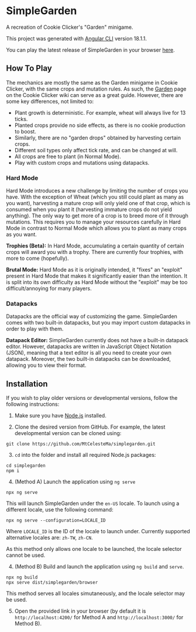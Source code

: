 # SimpleGarden

A recreation of Cookie Clicker's "Garden" minigame.

This project was generated with [Angular CLI](https://github.com/angular/angular-cli) version 18.1.1.

You can play the latest release of SimpleGarden in your browser [here](https://mtcelestema.github.io/simplegarden/en-US/).

## How To Play

The mechanics are mostly the same as the Garden minigame in Cookie Clicker, with the same crops and mutation rules. As such, the [Garden](https://cookieclicker.fandom.com/wiki/Garden) page on the Cookie Clicker wiki can serve as a great guide. However, there are some key differences, not limited to:

-   Plant growth is deterministic. For example, wheat will always live for 13 ticks.
-   Planted crops provide no side effects, as there is no cookie production to boost.
-   Similarly, there are no "garden drops" obtained by harvesting certain crops.
-   Different soil types only affect tick rate, and can be changed at will.
-   All crops are free to plant (in Normal Mode).
-   Play with custom crops and mutations using datapacks.

### Hard Mode

Hard Mode introduces a new challenge by limiting the number of crops you have. With the exception of Wheat (which you still could plant as many as you want), harvesting a mature crop will only yield one of that crop, which is consumed when you plant it (harvesting immature crops do not yield anything). The only way to get more of a crop is to breed more of it through mutations. This requires you to manage your resources carefully in Hard Mode in contrast to Normal Mode which allows you to plant as many crops as you want.

**Trophies (Beta):** In Hard Mode, accumulating a certain quantity of certain crops will award you with a trophy. There are currently four trophies, with more to come (hopefully).

**Brutal Mode:** Hard Mode as it is originally intended, it "fixes" an "exploit" present in Hard Mode that makes it significantly easier than the intention. It is split into its own difficulty as Hard Mode without the "exploit" may be too difficult/annoying for many players.

### Datapacks

Datapacks are the official way of customizing the game. SimpleGarden comes with two built-in datapacks, but you may import custom datapacks in order to play with them.

**Datapack Editor:** SimpleGarden currently does not have a built-in datapack editor. However, datapacks are written in JavaScript Object Notation (JSON), meaning that a text editor is all you need to create your own datapack. Moreover, the two built-in datapacks can be downloaded, allowing you to view their format.

## Installation

If you wish to play older versions or developmental versions, follow the following instructions:

1. Make sure you have [Node.js](https://nodejs.org/) installed.

2. Clone the desired version from GitHub. For example, the latest developmental version can be cloned using:

```shell
git clone https://github.com/MtCelesteMa/simplegarden.git
```

3. `cd` into the folder and install all required Node.js packages:

```shell
cd simplegarden
npm i
```

4. (Method A) Launch the application using `ng serve`

```shell
npx ng serve
```

This will launch SimpleGarden under the `en-US` locale. To launch using a different locale, use the following command:

```shell
npx ng serve --configuration=LOCALE_ID
```

Where `LOCALE_ID` is the ID of the locale to launch under. Currently supported alternative locales are: `zh-TW`, `zh-CN`.

As this method only allows one locale to be launched, the locale selector cannot be used.

4. (Method B) Build and launch the application using `ng build` and `serve`.

```shell
npx ng build
npx serve dist/simplegarden/browser
```

This method serves all locales simutaneously, and the locale selector may be used.

5. Open the provided link in your browser (by default it is `http://localhost:4200/` for Method A and `http://localhost:3000/` for Method B).
